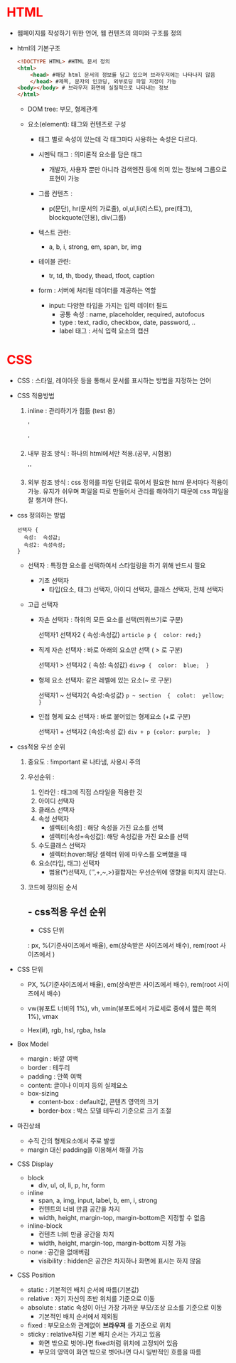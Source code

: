 # HTML

- 웹페이지를 작성하기 위한 언어, 웹 컨텐츠의 의미와 구조를 정의

- html의 기본구조


  ```html
  <!DOCTYPE HTML> #HTML 문서 정의
  <html>
      <head> #해당 html 문서의 정보를 담고 있으며 브라우저에는 나타나지 않음
      </head> #제목, 문자의 인코딩, 외부로딩 파일 지정이 가능
  <body></body> # 브라우저 화면에 실질적으로 나타내는 정보
  </html>
  ```
  - DOM tree: 부모, 형제관계 

  - 요소(element): 태그와 컨텐츠로 구성

    - 태그 별로 속성이 있는데 각 태그마다 사용하는 속성은 다르다.
    - 시멘틱 태그 : 의미론적 요소를 담은 태그
      - 개발자, 사용자 뿐만 아니라 검색엔진 등에 의미 있는 정보에 그룹으로 표현이 가능
    - 그룹 컨텐츠 : 
      - p(문단), hr(문서의 가로줄), ol,ul,li(리스트), pre(태그), blockquote(인용), div(그룹)

    - 텍스트 관련:
      - a, b, i, strong, em, span, br, img
    - 테이블 관련:
      - tr, td, th, tbody, thead, tfoot, caption
    - form : 서버에 처리될 데이터를 제공하는 역할
      - input: 다양한 타입을 가지는 입력 데이터 필드
        - 공통 속성 : name, placeholder, required, autofocus
        - type : text, radio, checkbox, date, password, ..
        - label 태그 : 서식 입력 요소의 캡션



# CSS

- CSS : 스타일, 레이아웃 등을 통해서 문서를 표시하는 방법을 지정하는 언어

- CSS 적용방법

  1. inline : 관리하기가 힘듦 (test 용)

     '<div style="background-color: red;"></div>'

  2. 내부 참조 방식 : 하나의 html에서만 적용.(공부, 시험용)

     '<style> h1 { color:  red; }</style>'

  3. 외부 참조 방식 : css 정의를 파일 단위로 묶어서 필요한 html 문서마다 적용이 가능. 유지가 쉬우며 파일을 따로 만들어서 관리를 해야하기 때문에 css 파일을 잘 챙겨야 한다.

- css 정의하는 방법

  ```
  선택자 {
    속성:  속성값;
    속성2: 속성속성;
  }
  ```

  - 선택자 : 특정한 요소를 선택하여서 스타일링을 하기 위해 반드시 필요

    - 기초 선택자 
      - 타입(요소, 태그) 선택자, 아이디 선택자, 클래스 선택자, 전체 선택자

  - 고급 선택자

    - 자손 선택자 : 하위의 모든 요소를 선택(띄워쓰기로 구분)

      선택자1 선택자2 { 속성:속성값} `article p {  color: red;}`

    - 직계 자손 선택자 : 바로 아래의 요소만 선택 ( > 로 구분)

      선택자1 > 선택자2 { 속성: 속성값} `div>p {  color:  blue;  }`

    - 형제 요소 선택자: 같은 레벨에 있는 요소(~ 로 구분)

      선택자1 ~ 선택자2{ 속성:속성값} `p ~ section  {  colot:  yellow;  }`

    - 인접 형제 요소 선택자 : 바로 붙어있는 형제요소 (+로 구분)

      선택자1 + 선택자2 {속성:속성 값} `div + p {color: purple;  }`

- css적용 우선 순위

  1. 중요도 : !important 로 나타냄, 사용시 주의

  2. 우선순위 : 

     1. 인라인 : 태그에 직접 스타일을 적용한 것
     2. 아이디 선택자
     3. 클래스 선택자
     4. 속성 선택자
        - 셀렉터[속성] : 해당 속성을 가진 요소를 선택
        - 셀렉터[속성=속성값]: 해당 속성값을 가진 요소를 선택
     5. 수도클래스 선택자
        - 셀렉터:hover:해당 셀렉터 위에 마우스를 오버했을 때 
     6. 요소(타입, 태그) 선택자
        - 범용(*)선택자, ('',+,~,>)결합자는 우선순위에 영향을 미치지 않는다. 

  3. 코드에 정의된 순서

     

     

     ## - css적용 우선 순위

     -  CSS 단위

       : px, %(기준사이즈에서 배율), em(상속받은 사이즈에서 배수), rem(root 사이즈에서 )

- CSS 단위

  - PX, %(기준사이즈에서 배율), em(상속받은 사이즈에서 배수), rem(root 사이즈에서 배수)

  - vw(뷰포트 너비의 1%), vh, vmin(뷰포트에서 가로세로 중에서 짧은 쪽의 1%), vmax
  - Hex(#), rgb, hsl, rgba, hsla

- Box Model

  - margin : 바깥 여백
  - border : 테두리
  - padding : 안쪽 여백
  - content: 글이나 이미지 등의 실제요소
  - box-sizing
    - content-box : default값, 콘텐츠 영역의 크기
    - border-box : 박스 모델 테두리 기준으로 크기 조절

- 마진상쇄

  - 수직 간의 형제요소에서 주로 발생
  - margin  대신 padding을 이용해서 해결 가능

- CSS Display

  - block
    - div, ul, ol, li, p, hr, form
  - inline
    - span, a, img, input, label, b, em, i, strong
    - 컨텐트의 너비 만큼 공간을 차지
    - width, height, margin-top, margin-bottom은 지정할 수 없음
  - inline-block
    - 컨텐츠 너비 만큼 공간을 차지
    - width, height, margin-top, margin-bottom 지정 가능
  - none : 공간을 없애버림
    - visibility : hidden은 공간은 차지하나 화면에 표시는 하지 않음

- CSS Position

  - static : 기본적인 배치 순서에 따름(기본값)
  - relative : 자기 자신의 초반 위치를 기준으로 이동
  - absolute : static  속성이 아닌 가장 가까운 부모/조상 요소를 기준으로 이동
    - 기본적인 배치 순서에서 제외됨
  - fixed : 부모요소와 관계없이 **브라우져** 를 기준으로 위치
  - sticky : relative처럼 기본 배치 순서는 가지고 있음
    - 화면 밖으로 벗어나면 fixed처럼 위치에 고정되어 있음
    - 부모의 영역이 화면 밖으로 벗어나면 다시 일반적인 흐름을 따름